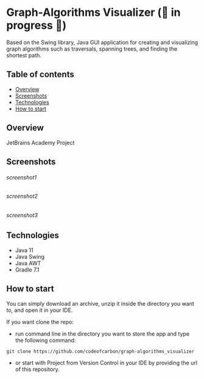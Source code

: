 # Graph-Algorithms Visualizer (:jigsaw: in progress :jigsaw:)
 
Based on the Swing library, Java GUI application for creating and visualizing graph algorithms such 
as traversals, spanning trees, and finding the shortest path.

## Table of contents
* [Overview](#overview)
* [Screenshots](#screenshots)
* [Technologies](#technologies)
* [How to start](#how-to-start)

## Overview
JetBrains Academy Project

## Screenshots
###### screenshot1
<!-- ![screenshot1](screenshots/screenshot1.png)  -->

###### screenshot2
<!-- ![screenshot2](screenshots/screenshot2.png) -->

###### screenshot3
<!-- ![screenshot3](screenshots/screenshot3.png) -->

## Technologies
- Java 11
- Java Swing
- Java AWT
- Gradle 7.1

## How to start
You can simply download an archive, unzip it inside the directory you want to, and open it in your IDE.

If you want clone the repo:

- run command line in the directory you want to store the app and type the following command:

``git clone https://github.com/codeofcarbon/graph-algorithms_visualizer``

- or start with Project from Version Control in your IDE by providing the url of this repository.
